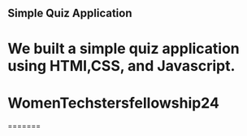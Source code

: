 ## Simple Quiz Application
# We built a simple quiz application using HTMl,CSS, and Javascript.
# WomenTechstersfellowship24
=======


